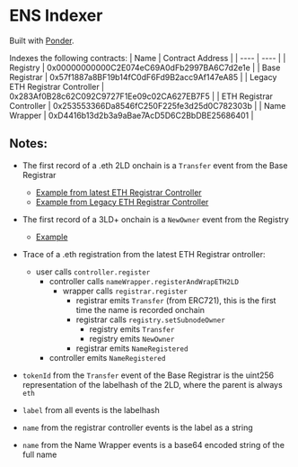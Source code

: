 # ENS Indexer

Built with [Ponder](https://ponder.sh/).

Indexes the following contracts:
| Name | Contract Address |
| ---- | ---- |
| Registry | 0x00000000000C2E074eC69A0dFb2997BA6C7d2e1e |
| Base Registrar | 0x57f1887a8BF19b14fC0dF6Fd9B2acc9Af147eA85 |
| Legacy ETH Registrar Controller | 0x283Af0B28c62C092C9727F1Ee09c02CA627EB7F5 |
| ETH Registrar Controller | 0x253553366Da8546fC250F225fe3d25d0C782303b |
| Name Wrapper | 0xD4416b13d2b3a9aBae7AcD5D6C2BbDBE25686401 |

## Notes:

- The first record of a .eth 2LD onchain is a `Transfer` event from the Base Registrar

  - [Example from latest ETH Registrar Controller](https://etherscan.io/tx/0x4fb6fd154195a6a2e6e20104886a333cfb5d6427e29c130d500b3fbf1b3213f6#eventlog)
  - [Example from Legacy ETH Registrar Controller](https://etherscan.io/tx/0x79dd3a0474bff4c5bd977376801a0137875d86ea3c590c7a30dac3eda5c01b1a#eventlog)

- The first record of a 3LD+ onchain is a `NewOwner` event from the Registry

  - [Example](https://etherscan.io/tx/0xd37b5a426b6b50e57d7b67ac0743717a8daf482233380c51be4d7d8854b45518#eventlog)

- Trace of a .eth registration from the latest ETH Registrar ontroller:

  - user calls `controller.register`
    - controller calls `nameWrapper.registerAndWrapETH2LD`
      - wrapper calls `registrar.register`
        - registrar emits `Transfer` (from ERC721), this is the first time the name is recorded onchain
        - registrar calls `registry.setSubnodeOwner`
          - registry emits `Transfer`
          - registry emits `NewOwner`
        - registrar emits `NameRegistered`
    - controller emits `NameRegistered`

- `tokenId` from the `Transfer` event of the Base Registrar is the uint256 representation of the labelhash of the 2LD, where the parent is always `eth`

- `label` from all events is the labelhash

- `name` from the registrar controller events is the label as a string

- `name` from the Name Wrapper events is a base64 encoded string of the full name
